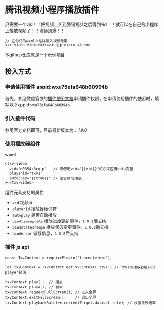 # 腾讯视频小程序播放插件

只需要一个vid！！把视频上传到腾讯视频之后得到vid！！就可以在自己的小程序上播放视频了！！流畅到爆！！
```
// 在你们的wxml上这样插入视频元素
<tx-video vid="e0354z3cqjp"></tx-video>
```
本github仓库就是一个示例项目


## 接入方式

### 申请使用插件 appid:wxa75efa648b60994b
首先，参见微信官方的[插件使用文档](https://mp.weixin.qq.com/debug/wxadoc/dev/framework/plugin/using.html)申请插件权限，在申请使用插件的使用时，填写以下appid:`wxa75efa648b60994b`

### 引入插件代码
参见官方文档即可，目前最新版本为：*1.0.0*

### 使用播放器组件
wxml
```
<txv-video 
  vid="e0354z3cqjp"   // 可使用vid="{{vid}}"的方式应用data变量
  playerid="txv1" 
  autoplay="{{true}}" // 是否自动播放
></txv-video>
```
组件元素支持的属性:
* `vid` 视频id
* `playerid` 播放器标识符
* `autoplay` 是否自动播放
* `bindtimeupdate` 播放进度更新事件，`1.0.2`后支持
* `bindstatechange` 播放状态变更事件，`1.0.2`后支持
* `binderror` 错误信息，`1.0.2`后支持

### 插件 js api
```
const TxvContext = requirePlugin("tencentvideo");

let txvContext = TxvContext.getTxvContext('txv1') // txv1即播放器组件的playerid值

txvContext.play();  // 播放
txvContext.pause(); // 暂停
txvContext.requestFullScreen(); // 进入全屏
txvContext.exitFullScreen();    // 退出全屏
txvContext.playbackRate(+e.currentTarget.dataset.rate); // 设置播放速率
```